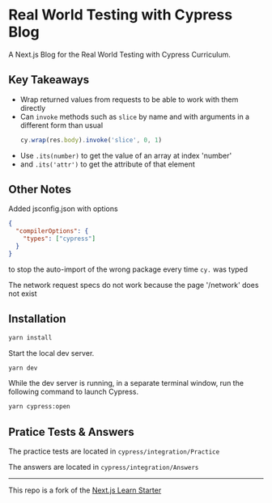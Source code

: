 # Real World Testing with Cypress Blog

A Next.js Blog for the Real World Testing with Cypress Curriculum.

## Key Takeaways

- Wrap returned values from requests to be able to work with them directly
- Can `invoke` methods such as `slice` by name and with arguments in a different form than usual
  ```js
  cy.wrap(res.body).invoke('slice', 0, 1)
  ```
- Use `.its(number)` to get the value of an array at index 'number'
- and `.its('attr')` to get the attribute of that element

## Other Notes

Added jsconfig.json with options
```json
{
  "compilerOptions": {
    "types": ["cypress"]
  }
}
```
to stop the auto-import of the wrong package every time `cy.` was typed

The network request specs do not work because the page '/network' does not exist

## Installation

```bash
yarn install
```

Start the local dev server.

```bash
yarn dev
```

While the dev server is running, in a separate terminal window, run the following command to launch Cypress.

```bash
yarn cypress:open
```

## Pratice Tests & Answers

The practice tests are located in `cypress/integration/Practice`

The answers are located in `cypress/integration/Answers`

---

This repo is a fork of the [Next.js Learn Starter](https://github.com/vercel/next-learn-starter/)

